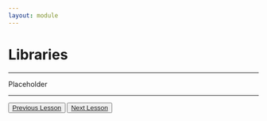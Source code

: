 ```yaml
---
layout: module
---
```


# Libraries

---

Placeholder

---

<div class="next-prev-btn-wrapper">
    <button class="next-prev-btn"><a href="{% link tutorials/algorithms.md %}">Previous Lesson</a></button>
    <button class="next-prev-btn"><a href="{% link tutorials/word_guess.md %}">Next Lesson</a></button>
</div>